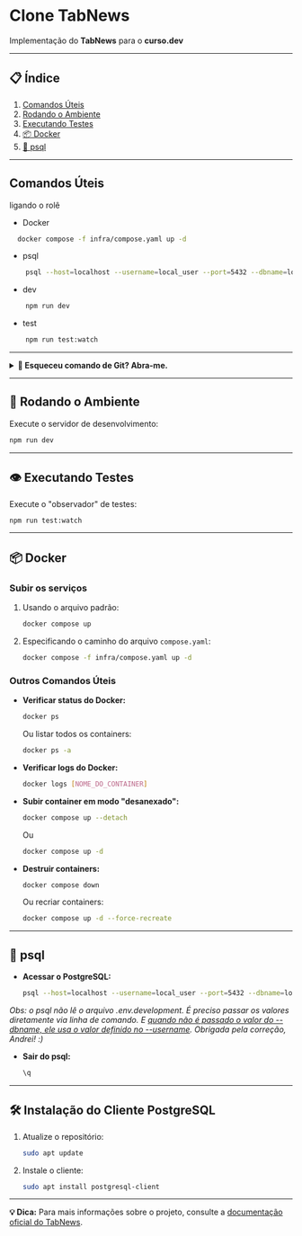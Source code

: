 # Clone TabNews  
Implementação do **TabNews** para o **curso.dev**

---

## 📋 Índice

1. [Comandos Úteis](#comandos-úteis)  
2. [Rodando o Ambiente](#-rodando-o-ambiente)  
3. [Executando Testes](#%EF%B8%8F-executando-testes)  
4. [📦 Docker](#-docker)  
5. [📅 psql](#-psql)  

---

## Comandos Úteis
ligando o rolê
- Docker
 ```bash
   docker compose -f infra/compose.yaml up -d
 ```
- psql
```bash
    psql --host=localhost --username=local_user --port=5432 --dbname=local_db
```
- dev
```bash
    npm run dev
```
- test
```bash
    npm run test:watch
```
---

<details>
  <summary><b>📂 Esqueceu comando de Git? Abra-me.</b></summary>

  <details>
   <summary><b>1. Conferir Status</b></summary>
    
  ```bash
    git status
  ```
  </details>

  <details>
    <summary><b>2. Trazer itens para o "palco"</b></summary>
    
  Adicione um arquivo específico ou todas as alterações ao **staging area**:
    
  ```bash
    git add [caminho ou arquivo]
  ```
    
  Para incluir todas as alterações de uma vez, use:  
  ```bash
    git add .
  ```
  ou
  ```bash
    git add -A
  ```   
  _Obrigada pela correção, arthurhonorio! :)_
  </details>

  <details>
    <summary><b>3. Commit</b></summary>

  "Commitar" as alterações:
  ```bash
    git commit -m 'detalhes da alteração'
  ```

  Editar o último commit:
  ```bash
    git commit --amend
  ```

  Destacar texto no commit:
    
  ```bash
    git commit -m 'destaque os `detalhes da alteração`'
  ```
  </details>

  <details>
    <summary><b>4. Push</b></summary>

  Publicar as alterações no repositório remoto:
  ```bash
    git push
  ```
  </details>

  <details>
    <summary><b>5. Pull</b></summary>

  Incorporar mudanças do repositório remoto no branch local:
  ```bash
    git pull
  ```
  </details>

  <details>
    <summary><b>6. Renomear Arquivos (mv)</b></summary>
    
  ```bash
    git mv [nome atual] [nome novo]
  ```
  </details>

</details>

---

## 🛞 Rodando o Ambiente

Execute o servidor de desenvolvimento:  
```bash
npm run dev
```
---

## 👁️ Executando Testes

Execute o "observador" de testes:  
```bash
npm run test:watch
```

---

## 📦 Docker

### Subir os serviços

1. Usando o arquivo padrão:
    ```bash
    docker compose up
    ```
2. Especificando o caminho do arquivo `compose.yaml`:
    ```bash
    docker compose -f infra/compose.yaml up -d
    ```

### Outros Comandos Úteis

- **Verificar status do Docker:**  
    ```bash
    docker ps
    ```  
    Ou listar todos os containers:  
    ```bash
    docker ps -a
    ```
  
- **Verificar logs do Docker:**  
    ```bash
    docker logs [NOME_DO_CONTAINER]
    ```

- **Subir container em modo "desanexado":**  
    ```bash
    docker compose up --detach
    ```  
    Ou  
    ```bash
    docker compose up -d
    ```

- **Destruir containers:**  
    ```bash
    docker compose down
    ```  
    Ou recriar containers:  
    ```bash
    docker compose up -d --force-recreate
    ```

---

## 📅 psql  

- **Acessar o PostgreSQL:**  
    ```bash
    psql --host=localhost --username=local_user --port=5432 --dbname=local_db
    ```
_Obs: o psql não lê o arquivo .env.development. É preciso passar os valores diretamente via linha de comando. E [quando não é passado o valor do --dbname, ele usa o valor definido no --username](#https://www.postgresql.org/docs/current/app-psql.html#:~:text=Once%20the%20database%20user%20name%20is%20determined%2C%20it%20is%20used%20as%20the%20default%20database%20name.)._
_Obrigada pela correção, Andrei! :)_

- **Sair do psql:**  
    ```bash
    \q
    ```

---

## 🛠️ Instalação do Cliente PostgreSQL  

1. Atualize o repositório:  
    ```bash
    sudo apt update
    ```
2. Instale o cliente:  
    ```bash
    sudo apt install postgresql-client
    ```

---

**💡 Dica:** Para mais informações sobre o projeto, consulte a [documentação oficial do TabNews](https://tabnews.com.br).
